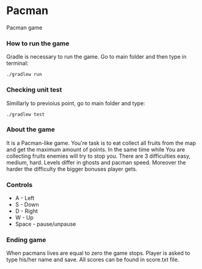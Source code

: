 # Pacman
Pacman game
### How to run the game
Gradle is necessary to run the game. Go to main folder and then type in terminal:

```
./gradlew run
```

### Checking unit test
Simillarly to previoius point, go to main folder and type:

```
./gradlew test
```
### About the game
It is a Pacman-like game. You're task is to eat collect all fruits from the map and get the maximum amount of points. In the same time while You are collecting fruits enemies will try to stop you. 
There are 3 difficulties easy, medium, hard. 
Levels differ in ghosts and pacman speed. Moreover the harder the difficulty the bigger bonuses player gets.
### Controls
* A - Left
* S - Down
* D - Right
* W - Up
* Space - pause/unpause

### Ending game
When pacmans lives are equal to zero the game stops. Player is asked to type his/her name and save. All scores can be found in score.txt file.
